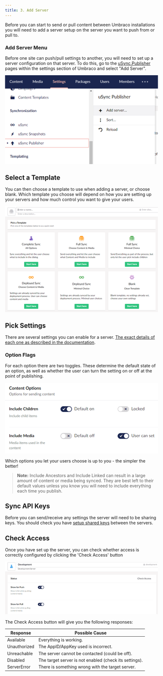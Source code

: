 ```yaml
---
title: 3. Add Server 
---
```


Before you can start to send or pull content between Umbraco installations you will need to add a server setup on the server you want to push from or pull to. 

### Add Server Menu
Before one site can push/pull settings to another, you will need to set up a server configuration on that server. To do this, go to the [uSync.Publisher](../../introduction/publisher) pages within the settings section of Umbraco and select "Add Server".

![Select add server from the menu](menu-add-server.png)


## Select a Template
You can then choose a template to use when adding a server, or choose blank. Which template you choose will depend on how you are setting up your servers and how much control you want to give your users. 

![Select a template](add-server-templates.png)

## Pick Settings 
There are several settings you can enable for a server. [The exact details of each one as described in the documentation](#). 

### Option Flags
For each option there are two toggles. These determine the default state of an option, as well as whether the user can turn the setting on or off at the point of publishing. 

![content-buttons](content-options.png)

Which options you let your users choose is up to you - the simpler the better!

> __Note:__ Include Ancestors and Include Linked can result in a large amount of content or media being synced. They are best left to their default values unless you know you will need to include everything each time you publish.

## Sync API Keys
Before you can send/receive any settings the server will need to be sharing keys. You should check you have [setup shared keys](sharekeys.md) between the servers.

## Check Access
Once you have set up the server, you can check whether access is correctly configured by clicking the 'Check Access' button

![check access](check-access.gif)

The Check Access button will give you the following responses: 

Response | Possible Cause
---------|---------------
Available | Everything is working.
Unauthorized | The AppID/AppKey used is incorrect.
Unreachable | The server cannot be contacted (could be off).
Disabled | The target server is not enabled (check its settings).
ServerError | There is something wrong with the target server.



